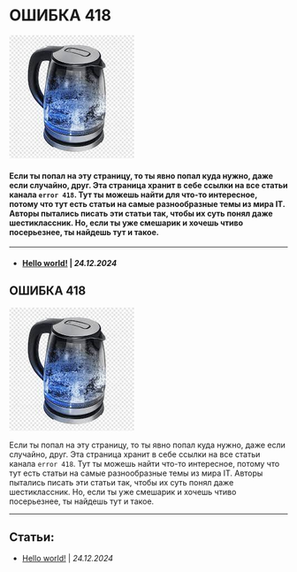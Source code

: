 # ОШИБКА 418

![Описание изображения](icon.jpg)

#### Если ты попал на эту страницу, то ты явно попал куда нужно, даже если случайно, друг. Эта страница хранит в себе ссылки на все статьи канала `error 418`. Тут ты можешь найти для что-то интересное, потому что тут есть статьи на самые разнообразные темы из мира IT. Авторы пытались писать эти статьи так, чтобы их суть понял даже шестиклассник. Но, если ты уже смешарик и хочешь чтиво посерьезнее, ты найдешь тут и такое.
---

* #### [Hello world!](articles/Hello_world.md) | *24.12.2024*
<!DOCTYPE html>
<html lang="ru">
<head>
    <meta charset="UTF-8">
    <meta name="viewport" content="width=device-width, initial-scale=1.0">
    <title>Ошибка 418</title>
</head>
<body>
    <article>
        <h1>ОШИБКА 418</h1>
        <img src="icon.jpg" alt="Описание изображения">
        <p>Если ты попал на эту страницу, то ты явно попал куда нужно, даже если случайно, друг. Эта страница хранит в себе ссылки на все статьи канала <code>error 418</code>. Тут ты можешь найти что-то интересное, потому что тут есть статьи на самые разнообразные темы из мира IT. Авторы пытались писать эти статьи так, чтобы их суть понял даже шестиклассник. Но, если ты уже смешарик и хочешь чтиво посерьезнее, ты найдешь тут и такое.</p>
        <hr>
        <h2>Статьи:</h2>
        <ul>
            <li><a href="articles/Hello_world.md">Hello world!</a> | <em>24.12.2024</em></li>
        </ul>
    </article>
</body>
</html>

